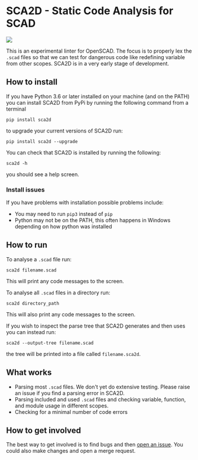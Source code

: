 # SCA2D - Static Code Analysis for SCAD

![](identity/SCA2D.png)

This is an experimental linter for OpenSCAD. The focus is to properly lex the `.scad` files so that we can test for dangerous code like redefining variable from other scopes. SCA2D is in a very early stage of development.

## How to install

If you have Python 3.6 or later installed on your machine (and on the PATH) you can install SCA2D from PyPi by running the following command from a terminal

    pip install sca2d

to upgrade your current versions of SCA2D run:

    pip install sca2d --upgrade

You can check that SCA2D is installed by running the following:

    sca2d -h

you should see a help screen.

### Install issues

If you have problems with installation possible problems include:

* You may need to run `pip3` instead of `pip`
* Python may not be on the PATH, this often happens in Windows depending on how python was installed

## How to run

To analyse a `.scad` file run:

    sca2d filename.scad
This will print any code messages to the screen.

To analyse all `.scad` files in a directory run:

    sca2d directory_path
This will also print any code messages to the screen.

If you wish to inspect the parse tree that SCA2D generates and then uses you can instead run:

    sca2d --output-tree filename.scad
the tree will be printed into a file called `filename.sca2d`.

## What works

* Parsing most `.scad` files. We don't yet do extensive testing. Please raise an issue if you find a parsing error in SCA2D.
* Parsing included and used `.scad` files and checking variable, function, and module usage in different scopes.
* Checking for a minimal number of code errors

## How to get involved

The best way to get involved is to find bugs and then [open an issue](https://gitlab.com/bath_open_instrumentation_group/sca2d/-/issues). You could also make changes and open a merge request.
